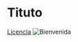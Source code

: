# Tituto
[Licencia](https://github.com/Arion211822/Augusto-examen1/blob/main/LICENSE)
![Bienvenida](https://www.google.com/url?sa=i&url=https%3A%2F%2Fcristomanos.org%2Fpantalla-de-bienvenida-editable%2F&psig=AOvVaw2sAk9wZo0IDoyhfuvagUZA&ust=1700563142592000&source=images&cd=vfe&opi=89978449&ved=0CA8QjRxqFwoTCIijqMWx0oIDFQAAAAAdAAAAABAD)

